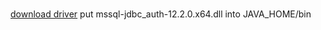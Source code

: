 # 


[download driver](https://learn.microsoft.com/en-us/sql/connect/jdbc/download-microsoft-jdbc-driver-for-sql-server?view=sql-server-ver15)
put mssql-jdbc_auth-12.2.0.x64.dll into JAVA_HOME/bin